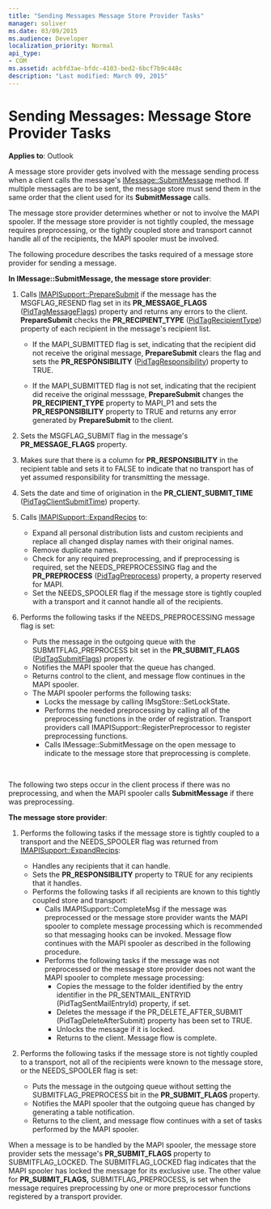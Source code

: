 ```yaml
---
title: "Sending Messages Message Store Provider Tasks"
manager: soliver
ms.date: 03/09/2015
ms.audience: Developer
localization_priority: Normal
api_type:
- COM
ms.assetid: acbfd3ae-bfdc-4103-bed2-6bcf7b9c448c
description: "Last modified: March 09, 2015"
---
```


# Sending Messages: Message Store Provider Tasks

**Applies to**: Outlook 
  
A message store provider gets involved with the message sending process when a client calls the message's [IMessage::SubmitMessage](imessage-submitmessage.md) method. If multiple messages are to be sent, the message store must send them in the same order that the client used for its **SubmitMessage** calls. 
  
The message store provider determines whether or not to involve the MAPI spooler. If the message store provider is not tightly coupled, the message requires preprocessing, or the tightly coupled store and transport cannot handle all of the recipients, the MAPI spooler must be involved. 
  
The following procedure describes the tasks required of a message store provider for sending a message. 
  
**In IMessage::SubmitMessage, the message store provider**:
  
1. Calls [IMAPISupport::PrepareSubmit](imapisupport-preparesubmit.md) if the message has the MSGFLAG_RESEND flag set in its **PR_MESSAGE_FLAGS** ([PidTagMessageFlags](pidtagmessageflags-canonical-property.md)) property and returns any errors to the client. **PrepareSubmit** checks the **PR_RECIPIENT_TYPE** ([PidTagRecipientType](pidtagrecipienttype-canonical-property.md)) property of each recipient in the message's recipient list.
    
   - If the MAPI_SUBMITTED flag is set, indicating that the recipient did not receive the original message, **PrepareSubmit** clears the flag and sets the **PR_RESPONSIBILITY** ([PidTagResponsibility](pidtagresponsibility-canonical-property.md)) property to TRUE. 
    
   - If the MAPI_SUBMITTED flag is not set, indicating that the recipient did receive the original messsage, **PrepareSubmit** changes the **PR_RECIPIENT_TYPE** property to MAPI_P1 and sets the **PR_RESPONSIBILITY** property to TRUE and returns any error generated by **PrepareSubmit** to the client. 
    
2. Sets the MSGFLAG_SUBMIT flag in the message's **PR_MESSAGE_FLAGS** property. 
    
3. Makes sure that there is a column for **PR_RESPONSIBILITY** in the recipient table and sets it to FALSE to indicate that no transport has of yet assumed responsibility for transmitting the message. 
    
4. Sets the date and time of origination in the **PR_CLIENT_SUBMIT_TIME** ([PidTagClientSubmitTime](pidtagclientsubmittime-canonical-property.md)) property.
    
5. Calls [IMAPISupport::ExpandRecips](imapisupport-expandrecips.md) to: 
    
   - Expand all personal distribution lists and custom recipients and replace all changed display names with their original names.
   - Remove duplicate names.
   - Check for any required preprocessing, and if preprocessing is required, set the NEEDS_PREPROCESSING flag and the **PR_PREPROCESS** ([PidTagPreprocess](pidtagpreprocess-canonical-property.md)) property, a property reserved for MAPI. 
   - Set the NEEDS_SPOOLER flag if the message store is tightly coupled with a transport and it cannot handle all of the recipients. 
    
6. Performs the following tasks if the NEEDS_PREPROCESSING message flag is set:
    
   - Puts the message in the outgoing queue with the SUBMITFLAG_PREPROCESS bit set in the **PR_SUBMIT_FLAGS** ([PidTagSubmitFlags](pidtagsubmitflags-canonical-property.md)) property.
   - Notifies the MAPI spooler that the queue has changed.
   - Returns control to the client, and message flow continues in the MAPI spooler. 
   - The MAPI spooler performs the following tasks:
     - Locks the message by calling IMsgStore::SetLockState. 
     - Performs the needed preprocessing by calling all of the preprocessing functions in the order of registration. Transport providers call IMAPISupport::RegisterPreprocessor to register preprocessing functions. 
     - Calls IMessage::SubmitMessage on the open message to indicate to the message store that preprocessing is complete.

<br/>

The following two steps occur in the client process if there was no preprocessing, and when the MAPI spooler calls **SubmitMessage** if there was preprocessing. 

**The message store provider**:

1. Performs the following tasks if the message store is tightly coupled to a transport and the NEEDS_SPOOLER flag was returned from [IMAPISupport::ExpandRecips](imapisupport-expandrecips.md):
    
   - Handles any recipients that it can handle.
   - Sets the **PR_RESPONSIBILITY** property to TRUE for any recipients that it handles. 
   - Performs the following tasks if all recipients are known to this tightly coupled store and transport:
     - Calls IMAPISupport::CompleteMsg if the message was preprocessed or the message store provider wants the MAPI spooler to complete message processing which is recommended so that messaging hooks can be invoked. Message flow continues with the MAPI spooler as described in the following procedure.  
     - Performs the following tasks if the message was not preprocessed or the message store provider does not want the MAPI spooler to complete message processing:
       - Copies the message to the folder identified by the entry identifier in the PR_SENTMAIL_ENTRYID (PidTagSentMailEntryId) property, if set.
       - Deletes the message if the PR_DELETE_AFTER_SUBMIT (PidTagDeleteAfterSubmit) property has been set to TRUE.
       - Unlocks the message if it is locked.
       - Returns to the client. Message flow is complete. 
   
2. Performs the following tasks if the message store is not tightly coupled to a transport, not all of the recipients were known to the message store, or the NEEDS_SPOOLER flag is set:
    
   - Puts the message in the outgoing queue without setting the SUBMITFLAG_PREPROCESS bit in the **PR_SUBMIT_FLAGS** property. 
   - Notifies the MAPI spooler that the outgoing queue has changed by generating a table notification. 
   - Returns to the client, and message flow continues with a set of tasks performed by the MAPI spooler.
    
When a message is to be handled by the MAPI spooler, the message store provider sets the message's **PR_SUBMIT_FLAGS** property to SUBMITFLAG_LOCKED. The SUBMITFLAG_LOCKED flag indicates that the MAPI spooler has locked the message for its exclusive use. The other value for **PR_SUBMIT_FLAGS,** SUBMITFLAG_PREPROCESS, is set when the message requires preprocessing by one or more preprocessor functions registered by a transport provider. 
  

